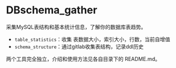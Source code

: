 # DBschema_gather

采集MySQL表结构和基本统计信息，了解你的数据库表趋势。

- `table_statistics`：收集 表数据大小，索引大小，行数，当前自增值
- `schema_structure`：通过gitlab收集表结构，记录ddl历史

两个工具完全独立，介绍和使用方法见各自目录下的 README.md。
